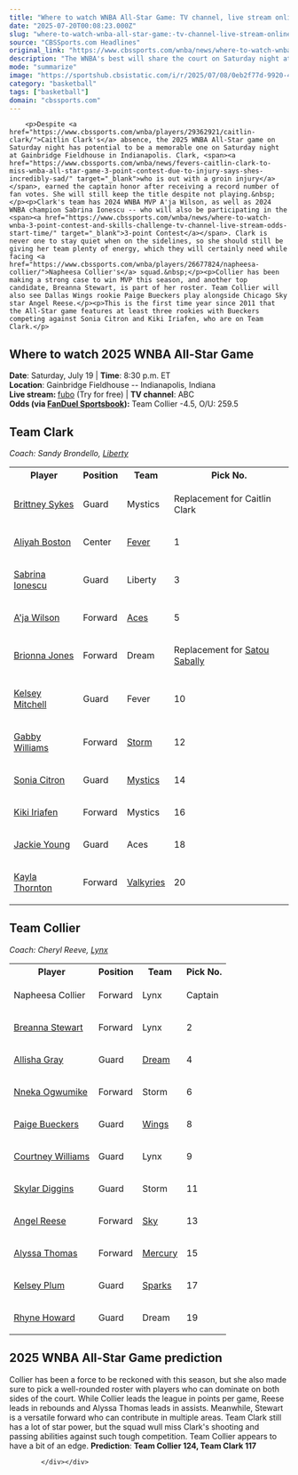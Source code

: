 ```yaml
---
title: "Where to watch WNBA All-Star Game: TV channel, live stream online, odds, prediction, start time"
date: "2025-07-20T00:08:23.000Z"
slug: "where-to-watch-wnba-all-star-game:-tv-channel-live-stream-online-odds-prediction-start-time"
source: "CBSSports.com Headlines"
original_link: "https://www.cbssports.com/wnba/news/where-to-watch-wnba-all-star-game-tv-channel-live-stream-online-odds-prediction-start-time/"
description: "The WNBA's best will share the court on Saturday night at Gainbridge Fieldhouse"
mode: "summarize"
image: "https://sportshub.cbsistatic.com/i/r/2025/07/08/0eb2f77d-9920-407a-b70f-4c4dfe606972/thumbnail/1200x675/70182034ef3567628322277152c74a0a/wnba-allstar-logo-getty.png"
category: "basketball"
tags: ["basketball"]
domain: "cbssports.com"
---
```

<div id="readability-page-1" class="page"><div>
        
        
                            
                
        <p>Despite <a href="https://www.cbssports.com/wnba/players/29362921/caitlin-clark/">Caitlin Clark's</a> absence, the 2025 WNBA All-Star game on Saturday night has potential to be a memorable one on Saturday night at Gainbridge Fieldhouse in Indianapolis. Clark, <span><a href="https://www.cbssports.com/wnba/news/fevers-caitlin-clark-to-miss-wnba-all-star-game-3-point-contest-due-to-injury-says-shes-incredibly-sad/" target="_blank">who is out with a groin injury</a></span>, earned the captain honor after receiving a record number of fan votes. She will still keep the title despite not playing.&nbsp;</p><p>Clark's team has 2024 WNBA MVP A'ja Wilson, as well as 2024 WNBA champion Sabrina Ionescu -- who will also be participating in the <span><a href="https://www.cbssports.com/wnba/news/where-to-watch-wnba-3-point-contest-and-skills-challenge-tv-channel-live-stream-odds-start-time/" target="_blank">3-point Contest</a></span>. Clark is never one to stay quiet when on the sidelines, so she should still be giving her team plenty of energy, which they will certainly need while facing <a href="https://www.cbssports.com/wnba/players/26677824/napheesa-collier/">Napheesa Collier's</a> squad.&nbsp;</p><p>Collier has been making a strong case to win MVP this season, and another top candidate, Breanna Stewart, is part of her roster. Team Collier will also see Dallas Wings rookie Paige Bueckers play alongside Chicago Sky star Angel Reese.</p><p>This is the first time year since 2011 that the All-Star game features at least three rookies with Bueckers competing against Sonia Citron and Kiki Iriafen, who are on Team Clark.</p>
        

<h2>Where to watch 2025 WNBA All-Star Game</h2><p><strong>Date</strong>: Saturday, July 19 |&nbsp;<strong>Time</strong>: 8:30 p.m. ET<br><strong>Location</strong>: Gainbridge Fieldhouse -- Indianapolis, Indiana<br><strong>Live stream:&nbsp;</strong><a href="https://www.fubo.tv/stream/mlb/?irad=377812&amp;irmp=416484&amp;sharedID=HTW" target="_blank" rel="nofollow">fubo</a>&nbsp;(Try for free)&nbsp;|&nbsp;<strong>TV channel</strong>: ABC<br><strong>Odds (via <a href="https://www.cbssports.com/betting/news/fanduel-promo-code/">FanDuel Sportsbook</a>):</strong> Team Collier -4.5, O/U: 259.5</p><h2>Team Clark</h2><p><em>Coach: Sandy Brondello, <a href="https://www.cbssports.com/wnba/teams/NYL/new-york-liberty/">Liberty</a></em></p><table data-title="12x4 Table"><tbody><tr><th>Player</th><th>Position</th><th>Team</th><th>Pick No.</th></tr><tr><td><p><a href="https://www.cbssports.com/wnba/players/26677773/brittney-sykes/">Brittney Sykes</a></p></td><td><p>Guard</p></td><td><p>Mystics</p></td><td><p>Replacement for Caitlin Clark</p></td></tr><tr><td><p><a href="https://www.cbssports.com/wnba/players/29101293/aliyah-boston/">Aliyah Boston</a></p></td><td><p>Center</p></td><td><p><a href="https://www.cbssports.com/wnba/teams/IND/indiana-fever/">Fever</a></p></td><td><p>1</p></td></tr><tr><td><p><a href="https://www.cbssports.com/wnba/players/26678007/sabrina-ionescu/">Sabrina Ionescu</a></p></td><td><p>Guard</p></td><td><p>Liberty</p></td><td><p>3</p></td></tr><tr><td><p><a href="https://www.cbssports.com/wnba/players/26677908/aja-wilson/">A'ja Wilson</a></p></td><td><p>Forward</p></td><td><p><a href="https://www.cbssports.com/wnba/teams/LVA/las-vegas-aces/">Aces</a></p></td><td><p>5</p></td></tr><tr><td><p><a href="https://www.cbssports.com/wnba/players/26677752/brionna-jones/">Brionna Jones</a></p></td><td><p>Forward</p></td><td><p>Dream</p></td><td><p>Replacement for <a href="https://www.cbssports.com/wnba/players/26677941/satou-sabally/">Satou Sabally</a></p></td></tr><tr><td><p><a href="https://www.cbssports.com/wnba/players/26677896/kelsey-mitchell/">Kelsey Mitchell</a></p></td><td><p>Guard</p></td><td><p>Fever</p></td><td><p>10</p></td></tr><tr><td><p><a href="https://www.cbssports.com/wnba/players/27007892/gabby-williams/">Gabby Williams</a></p></td><td><p>Forward</p></td><td><p><a href="https://www.cbssports.com/wnba/teams/SEA/seattle-storm/">Storm</a></p></td><td><p>12</p></td></tr><tr><td><p><a href="https://www.cbssports.com/wnba/players/29364576/sonia-citron/">Sonia Citron</a></p></td><td><p>Guard</p></td><td><p><a href="https://www.cbssports.com/wnba/teams/WAS/washington-mystics/">Mystics</a></p></td><td><p>14</p></td></tr><tr><td><p><a href="https://www.cbssports.com/wnba/players/29368025/kiki-iriafen/">Kiki Iriafen</a></p></td><td><p>Forward</p></td><td><p>Mystics</p></td><td><p>16</p></td></tr><tr><td><p><a href="https://www.cbssports.com/wnba/players/26678025/jackie-young/">Jackie Young</a></p></td><td><p>Guard</p></td><td><p>Aces</p></td><td><p>18</p></td></tr><tr><td><p><a href="https://www.cbssports.com/wnba/players/26678082/kayla-thornton/">Kayla Thornton</a></p></td><td><p>Forward</p></td><td><p><a href="https://www.cbssports.com/wnba/teams/GS/golden-state-valkyries/">Valkyries</a></p></td><td><p>20</p></td></tr></tbody></table><h2>Team Collier</h2><p><em>Coach: Cheryl Reeve, <a href="https://www.cbssports.com/wnba/teams/MIN/minnesota-lynx/">Lynx</a></em></p>
        

<table data-title="12x4 Table"><tbody><tr><th>Player</th><th>Position</th><th>Team</th><th>Pick No.</th></tr><tr><td><p>Napheesa Collier</p></td><td><p>Forward</p></td><td><p>Lynx</p></td><td><p>Captain</p></td></tr><tr><td><p><a href="https://www.cbssports.com/wnba/players/26678022/breanna-stewart/">Breanna Stewart</a></p></td><td><p>Forward</p></td><td><p>Lynx</p></td><td><p>2</p></td></tr><tr><td><p><a href="https://www.cbssports.com/wnba/players/26677881/allisha-gray/">Allisha Gray</a></p></td><td><p>Guard</p></td><td><p><a href="https://www.cbssports.com/wnba/teams/ATL/atlanta-dream/">Dream</a></p></td><td><p>4</p></td></tr><tr><td><p><a href="https://www.cbssports.com/wnba/players/1980587/nneka-ogwumike/">Nneka Ogwumike</a></p></td><td><p>Forward</p></td><td><p>Storm</p></td><td><p>6</p></td></tr><tr><td><p><a href="https://www.cbssports.com/wnba/players/29366453/paige-bueckers/">Paige Bueckers</a></p></td><td><p>Guard</p></td><td><p><a href="https://www.cbssports.com/wnba/teams/DAL/dallas-wings/">Wings</a></p></td><td><p>8</p></td></tr><tr><td><p><a href="https://www.cbssports.com/wnba/players/26677989/courtney-williams/">Courtney Williams</a></p></td><td><p>Guard</p></td><td><p>Lynx</p></td><td><p>9</p></td></tr><tr><td><p><a href="https://www.cbssports.com/wnba/players/26677806/skylar-diggins/">Skylar Diggins</a></p></td><td><p>Guard</p></td><td><p>Storm</p></td><td><p>11</p></td></tr><tr><td><p><a href="https://www.cbssports.com/wnba/players/29362937/angel-reese/">Angel Reese</a></p></td><td><p>Forward</p></td><td><p><a href="https://www.cbssports.com/wnba/teams/CHI/chicago-sky/">Sky</a></p></td><td><p>13</p></td></tr><tr><td><p><a href="https://www.cbssports.com/wnba/players/2130768/alyssa-thomas/">Alyssa Thomas</a></p></td><td><p>Forward</p></td><td><p><a href="https://www.cbssports.com/wnba/teams/PHO/phoenix-mercury/">Mercury</a></p></td><td><p>15</p></td></tr><tr><td><p><a href="https://www.cbssports.com/wnba/players/26678073/kelsey-plum/">Kelsey Plum</a></p></td><td><p>Guard</p></td><td><p><a href="https://www.cbssports.com/wnba/teams/LAS/los-angeles-sparks/">Sparks</a></p></td><td><p>17</p></td></tr><tr><td><p><a href="https://www.cbssports.com/wnba/players/28850712/rhyne-howard/">Rhyne Howard</a></p></td><td><p>Guard</p></td><td><p>Dream</p></td><td><p>19</p></td></tr></tbody></table><h2>2025 WNBA All-Star Game prediction</h2><p>Collier has been a force to be reckoned with this season, but she also made sure to pick a well-rounded roster with players who can dominate on both sides of the court. While Collier leads the league in points per game, Reese leads in rebounds and Alyssa Thomas leads in assists. Meanwhile, Stewart is a versatile forward who can contribute in multiple areas. Team Clark still has a lot of star power, but the squad wull miss Clark's shooting and passing abilities against such tough competition. Team Collier appears to have a bit of an edge.&nbsp;<strong>Prediction</strong>:&nbsp;<strong>Team Collier 124, Team Clark 117</strong></p>


        
            </div></div>